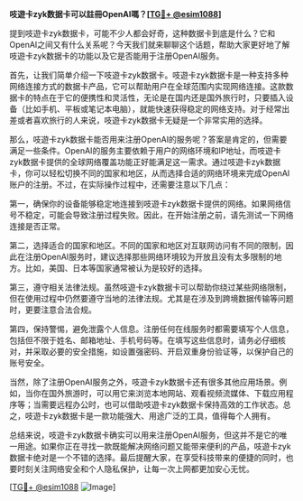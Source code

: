 **吱遊卡zyk数据卡可以註冊OpenAI嗎？[[TG💪+ @esim1088](https://t.me/s/esim1088)]**

提到吱遊卡zyk数据卡，可能不少人都会好奇，这种数据卡到底是什么？它和OpenAI之间又有什么关系呢？今天我们就来聊聊这个话题，帮助大家更好地了解吱遊卡zyk数据卡的功能以及它是否能用于注册OpenAI服务。

首先，让我们简单介绍一下吱遊卡zyk数据卡。吱遊卡zyk数据卡是一种支持多种网络连接方式的数据卡产品，它可以帮助用户在全球范围内实现网络连接。这款数据卡的特点在于它的便携性和灵活性，无论是在国内还是国外旅行时，只要插入设备（比如手机、平板或笔记本电脑），就能快速获得稳定的网络支持。对于经常出差或者喜欢旅行的人来说，吱遊卡zyk数据卡无疑是一个非常实用的选择。

那么，吱遊卡zyk数据卡能否用来注册OpenAI的服务呢？答案是肯定的，但需要满足一些条件。OpenAI的服务主要依赖于用户的网络环境和IP地址，而吱遊卡zyk数据卡提供的全球网络覆盖功能正好能满足这一需求。通过吱遊卡zyk数据卡，你可以轻松切换不同的国家和地区，从而选择合适的网络环境来完成OpenAI账户的注册。不过，在实际操作过程中，还需要注意以下几点：

第一，确保你的设备能够稳定地连接到吱遊卡zyk数据卡提供的网络。如果网络信号不稳定，可能会导致注册过程失败。因此，在开始注册之前，请先测试一下网络连接是否正常。

第二，选择适合的国家和地区。不同的国家和地区对互联网访问有不同的限制，因此在注册OpenAI服务时，建议选择那些网络环境较为开放且没有太多限制的地方。比如，美国、日本等国家通常被认为是较好的选择。

第三，遵守相关法律法规。虽然吱遊卡zyk数据卡可以帮助你绕过某些网络限制，但在使用过程中仍然要遵守当地的法律法规。尤其是在涉及到跨境数据传输等问题时，更要注意合法合规。

第四，保持警惕，避免泄露个人信息。注册任何在线服务时都需要填写个人信息，包括但不限于姓名、邮箱地址、手机号码等。在填写这些信息时，请务必仔细核对，并采取必要的安全措施，如设置强密码、开启双重身份验证等，以保护自己的账号安全。

当然，除了注册OpenAI服务之外，吱遊卡zyk数据卡还有很多其他应用场景。例如，当你在国外旅游时，可以用它来浏览本地网站、观看视频流媒体、下载应用程序等；当需要远程办公时，也可以借助吱遊卡zyk数据卡保持高效的工作状态。总之，吱遊卡zyk数据卡是一款功能强大、用途广泛的工具，值得每个人拥有。

总结来说，吱遊卡zyk数据卡确实可以用来注册OpenAI服务，但这并不是它的唯一用途。如果你正在寻找一款既能解决网络问题又能带来便利的产品，吱遊卡zyk数据卡绝对是一个不错的选择。最后提醒大家，在享受科技带来的便捷的同时，也要时刻关注网络安全和个人隐私保护，让每一次上网都更加安心无忧。

[[TG💪+ @esim1088](https://t.me/s/esim1088) ![Image](https://i.postimg.cc/4NQfJmqS/Snipaste-2025-05-13-00-14-12.png)]